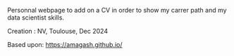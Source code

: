 Personnal webpage to add on a CV in order to show my carrer path and my data scientist skills.

Creation : NV, Toulouse, Dec 2024 

Based upon: https://amagash.github.io/
